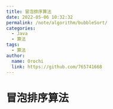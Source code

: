 ```yaml
---
title: 冒泡排序算法
date: 2022-05-06 10:32:32
permalink: /note/algorithm/bubbleSort/
categories:
  - Java
  - 算法
tags:
  - 算法
author: 
  name: Orochi
  link: https://github.com/765741668
---
```

# 冒泡排序算法
